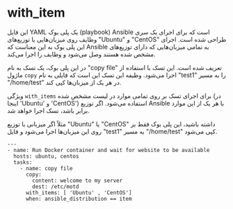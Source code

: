 # with_item

این فایل YAML یک پلی بوک (playbook) Ansible است که برای اجرای یک سری وظایف روی میزبان‌هایی با توزیع‌های "Ubuntu" و "CentOS" طراحی شده است. اجرای این پلی بوک به این معناست که Ansible به تمامی میزبان‌هایی که دارای توزیع‌های مشخص شده هستند وصل می‌شود و وظایف را اجرا می‌کند.

در این پلی بوک، یک تسک به نام "copy file" تعریف شده است. این تسک با استفاده از ماژول `copy` اجرا می‌شود. وظیفه این تسک این است که فایلی به نام "test1" را به مسیر "/home/test" در هر یک از میزبان‌ها کپی کند.

ویژگی `with_items` برای اجرای تسک بر روی تمامی موارد در لیست مشخص شده (در اینجا 'Ubuntu' و 'CentOS') استفاده می‌شود. اگر توزیع Ansible با هر یک از این موارد برابر باشد، تسک اجرا خواهد شد.

مثلاً اگر میزبانی با توزیع "Ubuntu" یا "CentOS" داشته باشید، این پلی بوک فقط بر روی این میزبان‌ها اجرا می‌شود و فایل "test1" به مسیر "/home/test" کپی می‌شود.

```
---
- name: Run Docker container and wait for website to be available
  hosts: ubuntu, centos
  tasks:
    - name: copy file
      copy:
        content: welcome to my server
        dest: /etc/motd
      with_items: [ 'Ubuntu' , 'CentOS']
      when: ansible_distribution == item

```
